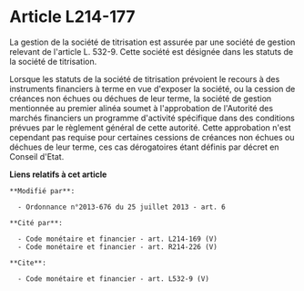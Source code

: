 # Article L214-177

La gestion de la société de titrisation est assurée par une société de gestion relevant de l'article L. 532-9. Cette société
est désignée dans les statuts de la société de titrisation. 

Lorsque les statuts de la société de titrisation prévoient le recours à des instruments financiers à terme en vue d'exposer
la société, ou la cession de créances non échues ou déchues de leur terme, la société de gestion mentionnée au premier alinéa
soumet à l'approbation de l'Autorité des marchés financiers un programme d'activité spécifique dans des conditions prévues
par le règlement général de cette autorité. Cette approbation n'est cependant pas requise pour certaines cessions de créances
non échues ou déchues de leur terme, ces cas dérogatoires étant définis par décret en Conseil d'Etat.

**Liens relatifs à cet article**

	**Modifié par**:

	  - Ordonnance n°2013-676 du 25 juillet 2013 - art. 6

	**Cité par**:

	  - Code monétaire et financier - art. L214-169 (V)
	  - Code monétaire et financier - art. R214-226 (V)

	**Cite**:

	  - Code monétaire et financier - art. L532-9 (V)
